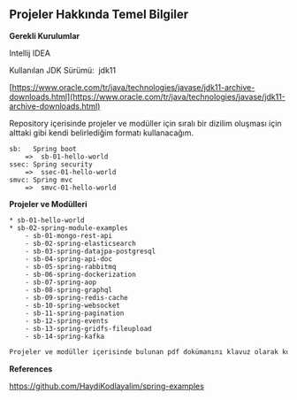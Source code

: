 ## Projeler Hakkında Temel Bilgiler


**Gerekli Kurulumlar**

Intellij IDEA

Kullanılan JDK Sürümü:  jdk11

[https://www.oracle.com/tr/java/technologies/javase/jdk11-archive-downloads.html](https://www.oracle.com/tr/java/technologies/javase/jdk11-archive-downloads.html)


Repository içerisinde projeler ve modüller için sıralı bir dizilim oluşması için alttaki gibi kendi belirlediğim formatı kullanacağım.

```plaintext
sb:   Spring boot
	=>	sb-01-hello-world
ssec: Spring security
	=>	ssec-01-hello-world
smvc: Spring mvc
	=>	smvc-01-hello-world
```


**Projeler ve Modülleri**
```plaintext
* sb-01-hello-world
* sb-02-spring-module-examples
    - sb-01-mongo-rest-api
    - sb-02-spring-elasticsearch
    - sb-03-spring-datajpa-postgresql
    - sb-04-spring-api-doc
    - sb-05-spring-rabbitmq
    - sb-06-spring-dockerization
    - sb-07-spring-aop
    - sb-08-spring-graphql
    - sb-09-spring-redis-cache
    - sb-10-spring-websocket
    - sb-11-spring-pagination
    - sb-12-spring-events
    - sb-13-spring-gridfs-fileupload
    - sb-14-spring-kafka
```
```sh
Projeler ve modüller içerisinde bulunan pdf dokümanını klavuz olarak kullanabilirsiniz.
```

**References**

https://github.com/HaydiKodlayalim/spring-examples
